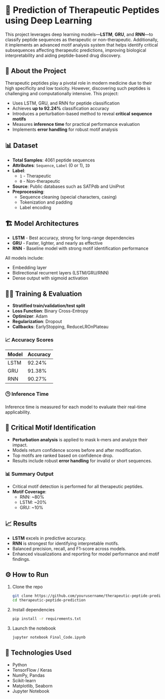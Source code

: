 
# 🧬 Prediction of Therapeutic Peptides using Deep Learning

This project leverages deep learning models—**LSTM**, **GRU**, and **RNN**—to classify peptide sequences as therapeutic or non-therapeutic. Additionally, it implements an advanced motif analysis system that helps identify critical subsequences affecting therapeutic predictions, improving biological interpretability and aiding peptide-based drug discovery.

## 🧠 About the Project

Therapeutic peptides play a pivotal role in modern medicine due to their high specificity and low toxicity. However, discovering such peptides is challenging and computationally intensive. This project:
- Uses LSTM, GRU, and RNN for peptide classification
- Achieves **up to 92.24%** classification accuracy
- Introduces a perturbation-based method to reveal **critical sequence motifs**
- Measures **inference time** for practical performance evaluation
- Implements **error handling** for robust motif analysis

## 📊 Dataset

- **Total Samples**: 4061 peptide sequences
- **Attributes**: `Sequence`, `Label` (0 or 1), `ID`
- **Label**: 
  - `1` - Therapeutic
  - `0` - Non-therapeutic
- **Source**: Public databases such as SATPdb and UniProt
- **Preprocessing**:
  - Sequence cleaning (special characters, casing)
  - Tokenization and padding
  - Label encoding

## 🏗️ Model Architectures

- **LSTM** - Best accuracy, strong for long-range dependencies
- **GRU** - Faster, lighter, and nearly as effective
- **RNN** - Baseline model with strong motif identification performance

All models include:
- Embedding layer
- Bidirectional recurrent layers (LSTM/GRU/RNN)
- Dense output with sigmoid activation

## 🏋️‍♂️ Training & Evaluation

- **Stratified train/validation/test split**
- **Loss Function**: Binary Cross-Entropy
- **Optimizer**: Adam
- **Regularization**: Dropout
- **Callbacks**: EarlyStopping, ReduceLROnPlateau

### 📈 Accuracy Scores

| Model | Accuracy |
|-------|----------|
| LSTM  | 92.24%   |
| GRU   | 91.38%   |
| RNN   | 90.27%   |

### 🕒 Inference Time

Inference time is measured for each model to evaluate their real-time applicability.

## 🧩 Critical Motif Identification

- **Perturbation analysis** is applied to mask k-mers and analyze their impact.
- Models return confidence scores before and after modification.
- Top motifs are ranked based on confidence drop.
- Results include robust **error handling** for invalid or short sequences.

### 📊 Summary Output
- Critical motif detection is performed for all therapeutic peptides.
- **Motif Coverage**:
  - RNN: ~80%
  - LSTM: ~20%
  - GRU: ~10%

## 📈 Results

- **LSTM** excels in predictive accuracy.
- **RNN** is strongest for identifying interpretable motifs.
- Balanced precision, recall, and F1-score across models.
- Enhanced visualizations and reporting for model performance and motif findings.

## ⚙️ How to Run

1. Clone the repo  
   ```bash
   git clone https://github.com/yourusername/therapeutic-peptide-prediction.git
   cd therapeutic-peptide-prediction
   ```

2. Install dependencies  
   ```bash
   pip install -r requirements.txt
   ```

3. Launch the notebook  
   ```bash
   jupyter notebook Final_Code.ipynb
   ```

## 🧰 Technologies Used

- Python
- TensorFlow / Keras
- NumPy, Pandas
- Scikit-learn
- Matplotlib, Seaborn
- Jupyter Notebook
